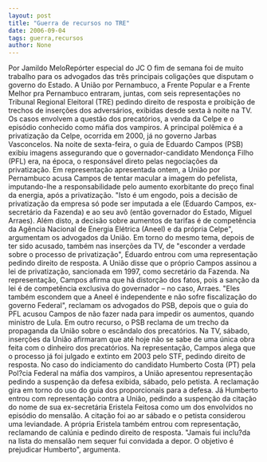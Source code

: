 ```yaml
---
layout: post
title: "Guerra de recursos no TRE"
date: 2006-09-04
tags: guerra,recursos
author: None
---
```

Por Jamildo MeloRepórter especial do JC
O fim de semana foi de muito trabalho para os advogados das três principais coligações que disputam o governo do Estado. A União por Pernambuco, a Frente Popular e a Frente Melhor pra Pernambuco entraram, juntas, com seis representações no Tribunal Regional Eleitoral (TRE) pedindo direito de resposta e proibição de trechos de inserções dos adversários, exibidas desde sexta à noite na TV. Os casos envolvem a questão dos precatórios, a venda da Celpe e o episódio conhecido como máfia dos vampiros. 
A principal polêmica é a privatização da Celpe, ocorrida em 2000, já no governo Jarbas Vasconcelos. Na noite de sexta-feira, o guia de Eduardo Campos (PSB) exibiu imagens assegurando que o governador-candidato Mendonça Filho (PFL) era, na época, o responsável direto pelas negociações da privatização. Em representação apresentada ontem, a União por Pernambuco acusa Campos de tentar macular a imagem do pefelista, imputando-lhe a responsabilidade pelo aumento exorbitante do preço final da energia, após a privatização. \"Isto é um engodo, pois a decisão de privatização da empresa só pode ser imputada a ele (Eduardo Campos, ex-secretário da Fazenda) e ao seu avô (então governador do Estado, Miguel Arraes). Além disto, a decisão sobre aumentos de tarifas é de competência da Agência Nacional de Energia Elétrica (Aneel) e da própria Celpe\", argumentam os advogados da União. 
Em torno do mesmo tema, depois de ter sido acusado, também nas inserções da TV, de \"esconder a verdade sobre o processo de privatização\", Eduardo entrou com uma representação pedindo direito de resposta. A União disse que o próprio Campos assinou a lei de privatização, sancionada em 1997, como secretário da Fazenda. Na representação, Campos afirma que há distorção dos fatos, pois a sanção da lei é de competência exclusiva do governador – no caso, Arraes. \"Eles também escondem que a Aneel é independente e não sofre fiscalização do governo Federal\", reclamam os advogados do PSB, depois que o guia do PFL acusou Campos de não fazer nada para impedir os aumentos, quando ministro de Lula. 
Em outro recurso, o PSB reclama de um trecho da propaganda da União sobre o escândalo dos precatórios. Na TV, sábado, inserções da União afirmaram que até hoje não se sabe de uma única obra feita com o dinheiro dos precatórios. Na representação, Campos alega que o processo já foi julgado e extinto em 2003 pelo STF, pedindo direito de resposta. 
No caso do indiciamento do candidato Humberto Costa (PT) pela Pol?cia Federal na máfia dos vampiros, a União apresentou representação pedindo a suspenção da defesa exibida, sábado, pelo petista. A reclamação gira em torno do uso do guia dos proporcionais para a defesa. 
Já Humberto entrou com representação contra a União, pedindo a suspenção da citação do nome de sua ex-secretária Eristela Feitosa como um dos envolvidos no episódio do mensalão. A citação foi ao ar sábado e o petista considerou uma leviandade. A própria Eristela também entrou com representação, reclamando de calúnia e pedindo direito de resposta. \"Jamais fui inclu?da na lista do mensalão nem sequer fui convidada a depor. O objetivo é prejudicar Humberto\", argumenta.  